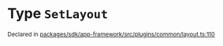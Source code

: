 # Type `SetLayout`
<sub>Declared in [packages/sdk/app-framework/src/plugins/common/layout.ts:110](https://github.com/dxos/dxos/blob/5edae0c63/packages/sdk/app-framework/src/plugins/common/layout.ts#L110)</sub>






